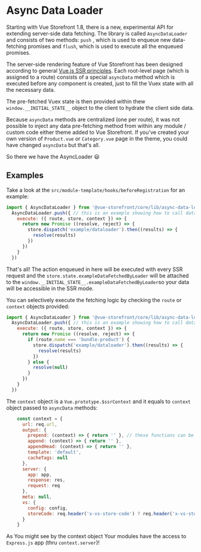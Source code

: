 # Async Data Loader

Starting with Vue Storefront 1.8, there is a new, experimental API for extending server-side data fetching. The library is called `AsyncDataLoader` and consists of two methods: `push` , which is used to enqueue new data-fetching promises and `flush`, which is used to execute all the enqueued promises.

The server-side rendering feature of Vue Storefront has been designed according to general [Vue.js SSR principles](https://vuejs.org/v2/guide/ssr.html). Each root-level page (which is assigned to a route) consists of a special `asyncData` method which is executed before any component is created, just to fill the Vuex state with all the necessary data.

The pre-fetched Vuex state is then provided within thew `window.__INITIAL_STATE__` object to the client to hydrate the client side data. 

Because `asyncData` methods are centralized (one per route), it was not possible to inject any data pre-fetching method from within any module / custom code either theme added to Vue Storefront. If you've created your own version of `Product.vue` or `Category.vue` page in the theme, you could have changed `asyncData` but that's all.

So there we have the AsyncLoader 😃

## Examples

Take a look at the `src/module-template/hooks/beforeRegistration` for an example:

```js
import { AsyncDataLoader } from '@vue-storefront/core/lib/async-data-loader'
  AsyncDataLoader.push({ // this is an example showing how to call data loader from another module
    execute: ({ route, store, context }) => {
      return new Promise ((resolve, reject) => {
        store.dispatch('example/dataloader').then((results) => {
          resolve(results)
        })
      })
    }
  })
```

That's all! The action enqueued in here will be executed with every SSR request and the `store.state.exampleDataFetchedByLoader` will be attached to the `window.__INITIAL_STATE__.exampleDataFetchedByLoader`so your data will be accessible in the SSR mode.

You can selectively execute the fetching logic by checking the `route` or `context` objects provided:

```js
import { AsyncDataLoader } from '@vue-storefront/core/lib/async-data-loader'
  AsyncDataLoader.push({ // this is an example showing how to call data loader from another module
    execute: ({ route, store, context }) => {
      return new Promise ((resolve, reject) => {
        if (route.name === 'bundle-product') {
          store.dispatch('example/dataloader').then((results) => {
            resolve(results)
          })
        } else {
          resolve(null)
        }
      })
    }
  })
```

The `context` object is a `Vue.prototype.$ssrContext` and it equals to `context` object passed to `asyncData` methods:

```js
    const context = {
      url: req.url,
      output: {
        prepend: (context) => { return '' }, // these functions can be replaced in the Vue components to append or prepend some content AFTER all other things are rendered. So in this function You may call: output.prepend() { return context.renderStyles() } to attach styles
        append: (context) => { return '' },
        appendHead: (context) => { return '' },
        template: 'default',
        cacheTags: null
      },
      server: {
        app: app,
        response: res,
        request: req
      },
      meta: null,
      vs: {
        config: config,
        storeCode: req.header('x-vs-store-code') ? req.header('x-vs-store-code') : process.env.STORE_CODE
      }
    }
  ```

  As You might see by the context object Your modules have the access to `Express.js` app (thru `context.server`)!

